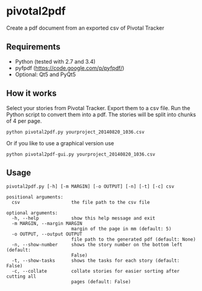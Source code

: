 pivotal2pdf
===========

Create a pdf document from an exported csv of Pivotal Tracker

## Requirements

* Python (tested with 2.7 and 3.4)
* pyfpdf (https://code.google.com/p/pyfpdf/)
* Optional: Qt5 and PyQt5

## How it works

Select your stories from Pivotal Tracker. Export them to a csv file.
Run the Python script to convert them into a pdf. The stories will be split into chunks
of 4 per page.

`python pivotal2pdf.py yourproject_20140820_1036.csv`

Or if you like to use a graphical version use

`python pivotal2pdf-gui.py yourproject_20140820_1036.csv`

## Usage

```
pivotal2pdf.py [-h] [-m MARGIN] [-o OUTPUT] [-n] [-t] [-c] csv

positional arguments:
  csv                   the file path to the csv file

optional arguments:
  -h, --help            show this help message and exit
  -m MARGIN, --margin MARGIN
                        margin of the page in mm (default: 5)
  -o OUTPUT, --output OUTPUT
                        file path to the generated pdf (default: None)
  -n, --show-number     shows the story number on the bottom left (default:
                        False)
  -t, --show-tasks      shows the tasks for each story (default: False)
  -c, --collate         collate stories for easier sorting after cutting all
                        pages (default: False)
```
